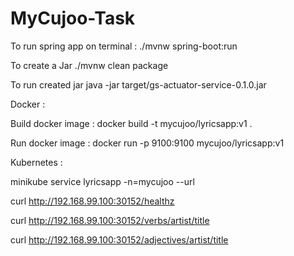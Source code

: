 # MyCujoo-Task

To run spring app on terminal :
./mvnw spring-boot:run

To create a Jar 
./mvnw clean package


To run created jar 
java -jar target/gs-actuator-service-0.1.0.jar

Docker :

Build docker image :
docker build -t mycujoo/lyricsapp:v1 .

Run docker image :
docker run -p 9100:9100  mycujoo/lyricsapp:v1

Kubernetes : 

minikube service lyricsapp -n=mycujoo --url 

curl http://192.168.99.100:30152/healthz

curl http://192.168.99.100:30152/verbs/artist/title

curl http://192.168.99.100:30152/adjectives/artist/title
